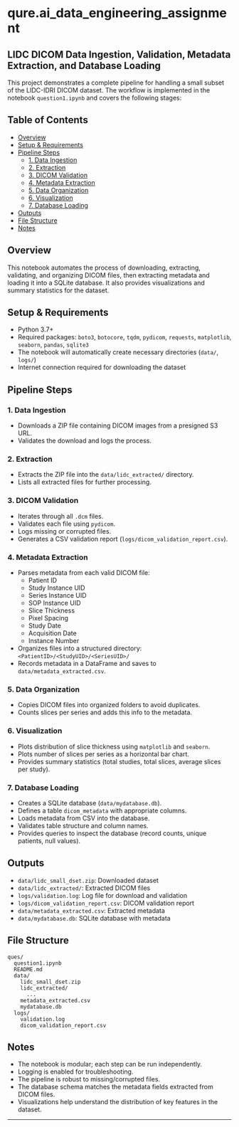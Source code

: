 # qure.ai_data_engineering_assignment
## LIDC DICOM Data Ingestion, Validation, Metadata Extraction, and Database Loading

This project demonstrates a complete pipeline for handling a small subset of the LIDC-IDRI DICOM dataset. The workflow is implemented in the notebook `question1.ipynb` and covers the following stages:

## Table of Contents
- [Overview](#overview)
- [Setup & Requirements](#setup--requirements)
- [Pipeline Steps](#pipeline-steps)
  - [1. Data Ingestion](#1-data-ingestion)
  - [2. Extraction](#2-extraction)
  - [3. DICOM Validation](#3-dicom-validation)
  - [4. Metadata Extraction](#4-metadata-extraction)
  - [5. Data Organization](#5-data-organization)
  - [6. Visualization](#6-visualization)
  - [7. Database Loading](#7-database-loading)
- [Outputs](#outputs)
- [File Structure](#file-structure)
- [Notes](#notes)

## Overview
This notebook automates the process of downloading, extracting, validating, and organizing DICOM files, then extracting metadata and loading it into a SQLite database. It also provides visualizations and summary statistics for the dataset.

## Setup & Requirements
- Python 3.7+
- Required packages: `boto3`, `botocore`, `tqdm`, `pydicom`, `requests`, `matplotlib`, `seaborn`, `pandas`, `sqlite3`
- The notebook will automatically create necessary directories (`data/`, `logs/`)
- Internet connection required for downloading the dataset

## Pipeline Steps

### 1. Data Ingestion
- Downloads a ZIP file containing DICOM images from a presigned S3 URL.
- Validates the download and logs the process.

### 2. Extraction
- Extracts the ZIP file into the `data/lidc_extracted/` directory.
- Lists all extracted files for further processing.

### 3. DICOM Validation
- Iterates through all `.dcm` files.
- Validates each file using `pydicom`.
- Logs missing or corrupted files.
- Generates a CSV validation report (`logs/dicom_validation_report.csv`).

### 4. Metadata Extraction
- Parses metadata from each valid DICOM file:
  - Patient ID
  - Study Instance UID
  - Series Instance UID
  - SOP Instance UID
  - Slice Thickness
  - Pixel Spacing
  - Study Date
  - Acquisition Date
  - Instance Number
- Organizes files into a structured directory: `<PatientID>/<StudyUID>/<SeriesUID>/`
- Records metadata in a DataFrame and saves to `data/metadata_extracted.csv`.

### 5. Data Organization
- Copies DICOM files into organized folders to avoid duplicates.
- Counts slices per series and adds this info to the metadata.

### 6. Visualization
- Plots distribution of slice thickness using `matplotlib` and `seaborn`.
- Plots number of slices per series as a horizontal bar chart.
- Provides summary statistics (total studies, total slices, average slices per study).

### 7. Database Loading
- Creates a SQLite database (`data/mydatabase.db`).
- Defines a table `dicom_metadata` with appropriate columns.
- Loads metadata from CSV into the database.
- Validates table structure and column names.
- Provides queries to inspect the database (record counts, unique patients, null values).

## Outputs
- `data/lidc_small_dset.zip`: Downloaded dataset
- `data/lidc_extracted/`: Extracted DICOM files
- `logs/validation.log`: Log file for download and validation
- `logs/dicom_validation_report.csv`: DICOM validation report
- `data/metadata_extracted.csv`: Extracted metadata
- `data/mydatabase.db`: SQLite database with metadata

## File Structure
```
ques/
  question1.ipynb
  README.md
  data/
    lidc_small_dset.zip
    lidc_extracted/
      ...
    metadata_extracted.csv
    mydatabase.db
  logs/
    validation.log
    dicom_validation_report.csv
```

## Notes
- The notebook is modular; each step can be run independently.
- Logging is enabled for troubleshooting.
- The pipeline is robust to missing/corrupted files.
- The database schema matches the metadata fields extracted from DICOM files.
- Visualizations help understand the distribution of key features in the dataset.

---

